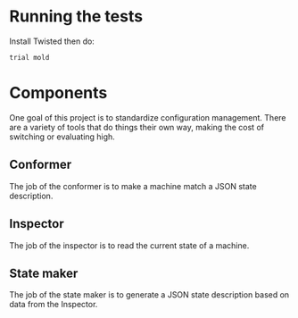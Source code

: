 # Running the tests #

Install Twisted then do:

    trial mold


# Components #

One goal of this project is to standardize configuration management.  There are a variety of tools that do things their own way, making the cost of switching or evaluating high.


## Conformer ##

The job of the conformer is to make a machine match a JSON state description.


## Inspector ##

The job of the inspector is to read the current state of a machine.


## State maker ##

The job of the state maker is to generate a JSON state description based on data from the Inspector.